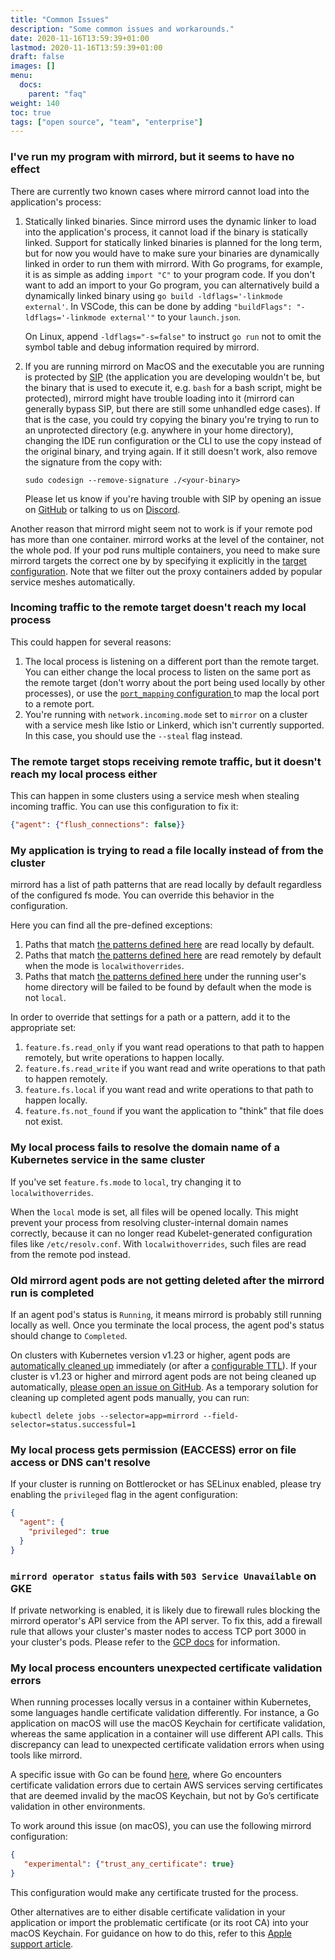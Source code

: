 ```yaml
---
title: "Common Issues"
description: "Some common issues and workarounds."
date: 2020-11-16T13:59:39+01:00
lastmod: 2020-11-16T13:59:39+01:00
draft: false
images: []
menu:
  docs:
    parent: "faq"
weight: 140
toc: true
tags: ["open source", "team", "enterprise"]
---
```


### I've run my program with mirrord, but it seems to have no effect

There are currently two known cases where mirrord cannot load into the application's process:
1. Statically linked binaries. Since mirrord uses the dynamic linker to load into the application's process,
   it cannot load if the binary is statically linked. Support for statically linked
   binaries is planned for the long term, but for now you would have to make sure your binaries are dynamically
   linked in order to run them with mirrord.
   With Go programs, for example, it is as simple as adding `import "C"` to your program code.
   If you don't want to add an import to your Go program, you can alternatively build a dynamically linked binary using `go build -ldflags='-linkmode external'`. In VSCode, this can be done by adding `"buildFlags": "-ldflags='-linkmode external'"` to your `launch.json`.
   
   On Linux, append `-ldflags="-s=false"` to instruct `go run` not to omit the symbol table and debug information required by mirrord.
3. If you are running mirrord on MacOS and the executable you are running is protected by
   [SIP](https://en.wikipedia.org/wiki/System_Integrity_Protection) (the application you are developing wouldn't be,
   but the binary that is used to execute it, e.g. `bash` for a bash script, might be protected), mirrord might have trouble loading into it (mirrord can generally bypass SIP, but there are still some unhandled edge cases). If that is the case, you could try copying the binary you're trying to run to an unprotected directory (e.g. anywhere in your home directory), changing the IDE run configuration or the CLI
   to use the copy instead of the original binary, and trying again. If it still doesn't work, also remove the signature
   from the copy with:

   ```sudo codesign --remove-signature ./<your-binary>```

   Please let us know if you're having trouble with SIP by opening an issue on [GitHub](https://github.com/metalbear-co/mirrord) or talking to us on [Discord](https://discord.gg/metalbear).

Another reason that mirrord might seem not to work is if your remote pod has more than one container. mirrord works at the level of the container, not the whole pod. If your pod runs multiple containers, you need to make sure mirrord targets the correct one by by specifying it explicitly in the [target configuration](/docs/reference/configuration/#root-target). Note that we filter out the proxy containers added by popular service meshes automatically.

### Incoming traffic to the remote target doesn't reach my local process

This could happen for several reasons:
1. The local process is listening on a different port than the remote target. You can either change
 the local process to listen on the same port as the remote target (don't worry about the port
 being used locally by other processes), or use the [`port_mapping`  configuration
 ](/docs/reference/configuration/#feature-network-incoming-port_mapping) to map the local port to a
 remote port.
2. You're running with `network.incoming.mode` set to `mirror` on a cluster with a service mesh like Istio or Linkerd, which isn't currently supported. In this case, you should use the `--steal` flag instead.

### The remote target stops receiving remote traffic, but it doesn't reach my local process either
This can happen in some clusters using a service mesh when stealing incoming traffic. You can use this configuration to fix it:
```json
{"agent": {"flush_connections": false}}
```

### My application is trying to read a file locally instead of from the cluster

mirrord has a list of path patterns that are read locally by default regardless of the configured fs mode. You can
override this behavior in the configuration.

Here you can find all the pre-defined exceptions:
1. Paths that match
   [the patterns defined here](https://github.com/metalbear-co/mirrord/tree/latest/mirrord/layer/src/file/filter/read_local_by_default.rs)
   are read locally by default.
2. Paths that match
   [the patterns defined here](https://github.com/metalbear-co/mirrord/tree/latest/mirrord/layer/src/file/filter/read_remote_by_default.rs)
   are read remotely by default when the mode is `localwithoverrides`.
3. Paths that match
   [the patterns defined here](https://github.com/metalbear-co/mirrord/tree/latest/mirrord/layer/src/file/filter/not_found_by_default.rs)
   under the running user's home directory will be failed to be found by default when the mode
   is not `local`.

In order to override that settings for a path or a pattern, add it to the appropriate set:
1. `feature.fs.read_only` if you want read operations to that path to happen remotely, but write operations to
   happen locally.
2. `feature.fs.read_write` if you want read and write operations to that path to happen remotely.
3. `feature.fs.local` if you want read and write operations to that path to happen locally.
4. `feature.fs.not_found` if you want the application to "think" that file does not exist.

### My local process fails to resolve the domain name of a Kubernetes service in the same cluster

If you've set `feature.fs.mode` to `local`, try changing it to `localwithoverrides`.

When the `local` mode is set, all files will be opened locally. This might prevent your process from resolving cluster-internal domain names correctly, because it can no longer read Kubelet-generated configuration files like `/etc/resolv.conf`. With `localwithoverrides`, such files are read from the remote pod instead.

### Old mirrord agent pods are not getting deleted after the mirrord run is completed

If an agent pod's status is `Running`, it means mirrord is probably still running locally as well. Once you
terminate the local process, the agent pod's status should change to `Completed`.

On clusters with Kubernetes version v1.23 or higher, agent pods are
[automatically cleaned up](https://kubernetes.io/docs/concepts/workloads/controllers/ttlafterfinished/)
immediately (or after a [configurable TTL](/docs/reference/configuration/#agent-ttl)).
If your cluster is v1.23 or higher and mirrord agent pods are not being cleaned up automatically,
[please open an issue on GitHub](
https://github.com/metalbear-co/mirrord/issues/new?assignees=&labels=bug&projects=&template=bug_report.yml&title=Agent%20pods%20lingering%20after%20completion
).
As a temporary solution for cleaning up completed agent pods manually, you can run:
```shell
kubectl delete jobs --selector=app=mirrord --field-selector=status.successful=1
```

### My local process gets permission (EACCESS) error on file access or DNS can't resolve

If your cluster is running on Bottlerocket or has SELinux enabled, please try enabling the `privileged` flag
in the agent configuration:
```json
{
  "agent": {
    "privileged": true
  }
}
```

### `mirrord operator status` fails with `503 Service Unavailable` on GKE

If private networking is enabled, it is likely due to firewall rules blocking the mirrord operator's API service from the API server. To fix this, add a firewall rule that allows your cluster's master nodes to access TCP port 3000 in your cluster's pods. Please refer to the [GCP docs](https://cloud.google.com/kubernetes-engine/docs/how-to/private-clusters#add_firewall_rules) for information.

### My local process encounters unexpected certificate validation errors

When running processes locally versus in a container within Kubernetes, some languages handle certificate validation differently. For instance, a Go application on macOS will use the macOS Keychain for certificate validation, whereas the same application in a container will use different API calls. This discrepancy can lead to unexpected certificate validation errors when using tools like mirrord.

A specific issue with Go can be found [here](https://github.com/golang/go/issues/51991), where Go encounters certificate validation errors due to certain AWS services serving certificates that are deemed invalid by the macOS Keychain, but not by Go’s certificate validation in other environments.

To work around this issue (on macOS), you can use the following mirrord configuration:
```json
{
   "experimental": {"trust_any_certificate": true}
}
```
This configuration would make any certificate trusted for the process.

Other alternatives are to either disable certificate validation in your application or import the problematic certificate (or its root CA) into your macOS Keychain. For guidance on how to do this, refer to this [Apple support article](https://support.apple.com/guide/keychain-access/change-the-trust-settings-of-a-certificate-kyca11871/mac).
